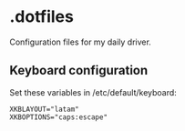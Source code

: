 .dotfiles
=========

Configuration files for my daily driver.

Keyboard configuration
----------------------

Set these variables in /etc/default/keyboard:

```
XKBLAYOUT="latam"
XKBOPTIONS="caps:escape"
```
